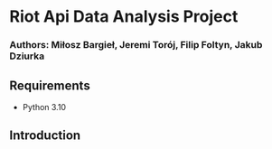 # Riot Api Data Analysis Project
### Authors: Miłosz Bargieł, Jeremi Torój, Filip Foltyn, Jakub Dziurka

## Requirements
- Python 3.10

## Introduction

